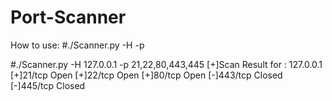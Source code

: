 # Port-Scanner
How to use:
#./Scanner.py -H <target IP> -p <Ports>

#./Scanner.py -H 127.0.0.1 -p 21,22,80,443,445
[+]Scan Result for : 127.0.0.1
[+]21/tcp Open
[+]22/tcp Open
[+]80/tcp Open
[-]443/tcp Closed
[-]445/tcp Closed

